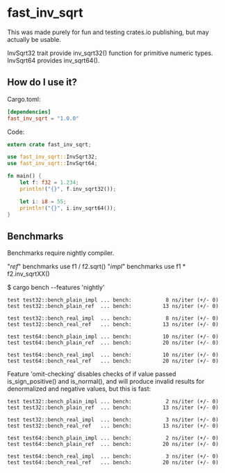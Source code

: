 # fast_inv_sqrt

This was made purely for fun and testing crates.io publishing, but may actually be usable.

InvSqrt32 trait provide inv_sqrt32() function for primitive numeric types.
InvSqrt64 provides inv_sqrt64().

## How do I use it?

Cargo.toml:

```toml
[dependencies]
fast_inv_sqrt = "1.0.0"
```

Code:

```rust
extern crate fast_inv_sqrt;

use fast_inv_sqrt::InvSqrt32;
use fast_inv_sqrt::InvSqrt64;

fn main() {
	let f: f32 = 1.234;
	println!("{}", f.inv_sqrt32());

	let i: i8 = 55;
	println!("{}", i.inv_sqrt64());
}
```

## Benchmarks

Benchmarks require nightly compiler.

"_ref_" benchmarks use f1 / f2.sqrt()
"_impl_" benchmarks use f1 * f2.inv_sqrtXX()

$ cargo bench --features 'nightly'
```
test test32::bench_plain_impl ... bench:           8 ns/iter (+/- 0)
test test32::bench_plain_ref  ... bench:          13 ns/iter (+/- 0)

test test32::bench_real_impl  ... bench:           8 ns/iter (+/- 0)
test test32::bench_real_ref   ... bench:          13 ns/iter (+/- 0)

test test64::bench_plain_impl ... bench:          10 ns/iter (+/- 0)
test test64::bench_plain_ref  ... bench:          20 ns/iter (+/- 0)

test test64::bench_real_impl  ... bench:          10 ns/iter (+/- 0)
test test64::bench_real_ref   ... bench:          20 ns/iter (+/- 0)
```
Feature 'omit-checking' disables checks of if value passed is_sign_positive() and 
is_normal(), and will produce invalid results for denormalized and negative values,
but this is fast:
```
test test32::bench_plain_impl ... bench:           2 ns/iter (+/- 0)
test test32::bench_plain_ref  ... bench:          13 ns/iter (+/- 0)

test test32::bench_real_impl  ... bench:           3 ns/iter (+/- 0)
test test32::bench_real_ref   ... bench:          13 ns/iter (+/- 0)

test test64::bench_plain_impl ... bench:           2 ns/iter (+/- 0)
test test64::bench_plain_ref  ... bench:          20 ns/iter (+/- 0)

test test64::bench_real_impl  ... bench:           3 ns/iter (+/- 0)
test test64::bench_real_ref   ... bench:          20 ns/iter (+/- 0)
```
